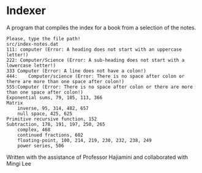 # Indexer

A program that compiles the index for a book from a selection of the notes.
```
Please, type the file path!
src/index-notes.dat
111: computer (Error: A heading does not start with an uppercase letter!)
222: Computer/Science (Error: A sub-heading does not start with a lowercase letter!)
333 Computer (Error: A line does not have a colon!)
444:    Computer/science (Error: There is no space after colon or there are more than one space after colon!)
555:Computer (Error: There is no space after colon or there are more than one space after colon!)
Exponential sums, 79, 105, 113, 366
Matrix
    inverse, 95, 314, 482, 657
    null space, 425, 625
Primitive recursive function, 152
Subtraction, 178, 191, 197, 250, 265
    complex, 468
    continued fractions, 602
    floating-point, 100, 214, 219, 230, 232, 238, 249
    power series, 506
```
Written with the assistance of Professor Hajiamini and collaborated with Mingi Lee
